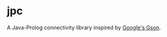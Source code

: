 jpc
===

A Java-Prolog connectivity library inspired by [Google's Gson](https://sites.google.com/site/gson/gson-user-guide/ "Google's Gson").
